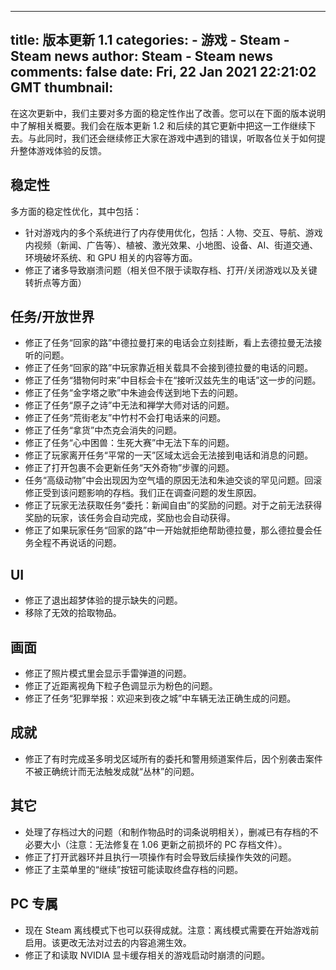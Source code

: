 
---
title: 版本更新 1.1
categories: 
    - 游戏
    - Steam - Steam news
author: Steam - Steam news
comments: false
date: Fri, 22 Jan 2021 22:21:02 GMT
thumbnail: 
---

<div>   
在这次更新中，我们主要对多方面的稳定性作出了改善。您可以在下面的版本说明中了解相关概要。我们会在版本更新 1.2 和后续的其它更新中把这一工作继续下去。与此同时，我们还会继续修正大家在游戏中遇到的错误，听取各位关于如何提升整体游戏体验的反馈。

<h2>稳定性</h2>
多方面的稳定性优化，其中包括：
<ul>
<li> 针对游戏内的多个系统进行了内存使用优化，包括：人物、交互、导航、游戏内视频（新闻、广告等）、植被、激光效果、小地图、设备、AI、街道交通、环境破坏系统、和 GPU 相关的内容等方面。
</li><li> 修正了诸多导致崩溃问题（相关但不限于读取存档、打开/关闭游戏以及关键转折点等方面）
</li></ul>

<h2>任务/开放世界</h2>
<ul>
<li> 修正了任务“回家的路”中德拉曼打来的电话会立刻挂断，看上去德拉曼无法接听的问题。
</li><li> 修正了任务“回家的路”中玩家靠近相关载具不会接到德拉曼的电话的问题。
</li><li> 修正了任务“猎物何时来”中目标会卡在“接听汉兹先生的电话”这一步的问题。
</li><li> 修正了任务“金字塔之歌”中朱迪会传送到地下去的问题。
</li><li> 修正了任务“原子之诗”中无法和禅学大师对话的问题。
</li><li> 修正了任务“荒街老友”中竹村不会打电话来的问题。
</li><li> 修正了任务“拿货”中杰克会消失的问题。
</li><li> 修正了任务“心中困兽：生死大赛”中无法下车的问题。
</li><li> 修正了玩家离开任务“平常的一天”区域太远会无法接到电话和消息的问题。
</li><li> 修正了打开包裹不会更新任务“天外奇物”步骤的问题。
</li><li> 任务“高级动物”中会出现因为空气墙的原因无法和朱迪交谈的罕见问题。回滚修正受到该问题影响的存档。我们正在调查问题的发生原因。
</li><li> 修正了玩家无法获取任务“委托：新闻自由”的奖励的问题。对于之前无法获得奖励的玩家，该任务会自动完成，奖励也会自动获得。
</li><li> 修正了如果玩家任务“回家的路”中一开始就拒绝帮助德拉曼，那么德拉曼会任务全程不再说话的问题。
</li></ul>

<h2>UI</h2>
<ul>
<li> 修正了退出超梦体验的提示缺失的问题。
</li><li> 移除了无效的拾取物品。
</li></ul>

<h2>画面</h2>
<ul>
<li> 修正了照片模式里会显示手雷弹道的问题。
</li><li> 修正了近距离视角下粒子色调显示为粉色的问题。
</li><li> 修正了任务“犯罪举报：欢迎来到夜之城”中车辆无法正确生成的问题。
</li></ul>

<h2>成就</h2>
<ul>
<li> 修正了有时完成圣多明戈区域所有的委托和警用频道案件后，因个别袭击案件不被正确统计而无法触发成就“丛林”的问题。
</li></ul>

<h2>其它</h2>
<ul>
<li> 处理了存档过大的问题（和制作物品时的词条说明相关），删减已有存档的不必要大小（注意：无法修复在 1.06 更新之前损坏的 PC 存档文件）。
</li><li> 修正了打开武器环并且执行一项操作有时会导致后续操作失效的问题。
</li><li> 修正了主菜单里的“继续”按钮可能读取终盘存档的问题。
</li></ul>

<h2>PC 专属</h2>
<ul>
<li> 现在 Steam 离线模式下也可以获得成就。注意：离线模式需要在开始游戏前启用。该更改无法对过去的内容追溯生效。
</li><li> 修正了和读取 NVIDIA 显卡缓存相关的游戏启动时崩溃的问题。
</li></ul>  
</div>
            